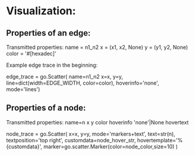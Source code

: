 # Visualization:

## Properties of an edge: 

Transmitted properties:
    name = n1_n2
    x = (x1, x2, None)
    y = (y1, y2, None)
    color = '#[hexadec]'


Example edge trace in the beginning:

edge_trace = go.Scatter(
    name=n1_n2
    x=x, y=y,
    line=dict(width=EDGE_WIDTH, color=color),
    hoverinfo='none',
    mode='lines')

## Properties of a node:

Transmitted properties:
    name=n
    x
    y
    color
    hoverinfo 'none'|None
    hovertext 

node_trace = go.Scatter(
    x=x, y=y,
    mode='markers+text',
    text=str(n),
    textposition='top right',
    customdata=node_hover_str,
    hovertemplate='%{customdata}', 
    marker=go.scatter.Marker(color=node_color,size=10)
)





